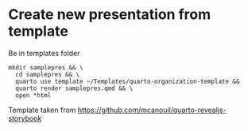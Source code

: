 # Create new presentation from template
Be in templates folder
```
mkdir samplepres && \
  cd samplepres && \
  quarto use template ~/Templates/quarto-organization-template && 
  quarto render samplepres.qmd && \
  open *html
```



Template taken from
https://github.com/mcanouil/quarto-revealjs-storybook
